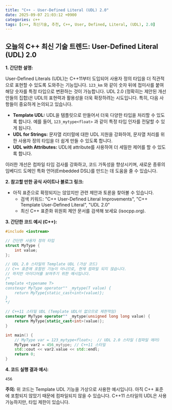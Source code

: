 ```yaml
---
title: "C++ - User-Defined Literal (UDL) 2.0"
date: 2025-09-07 21:03:12 +0900
categories: c++
tags: [c++, 최신기술, 추천, C++, User, Defined, Literal, (UDL), 2.0]
---
```


## 오늘의 C++ 최신 기술 트렌드: **User-Defined Literal (UDL) 2.0**

**1. 간단한 설명:**

User-Defined Literals (UDL)는 C++11부터 도입되어 사용자 정의 타입을 더 직관적으로 표현할 수 있도록 도와주는 기능입니다.  `123_km` 와 같이 숫자 뒤에 접미사를 붙여 해당 숫자를 특정 타입으로 변환하는 것이 가능합니다.  UDL 2.0 (정확히는 제안된 개선안들의 집합)은 UDL의 표현력과 활용성을 더욱 확장하려는 시도입니다.  특히, 다음 사항들이 중요하게 논의되고 있습니다.

*   **Template UDL:** UDL을 템플릿으로 만들어서 더욱 다양한 타입을 처리할 수 있도록 합니다. 예를 들어, `123_mytype<float>` 과 같이 특정 타입 인자를 전달할 수 있게 됩니다.
*   **UDL for Strings:** 문자열 리터럴에 대한 UDL 지원을 강화하여, 문자열 처리를 위한 사용자 정의 타입을 더 쉽게 만들 수 있도록 합니다.
*   **UDL with Attributes:**  UDL에 attribute를 사용하여 더 세밀한 제어를 할 수 있도록 합니다.

이러한 개선은 컴파일 타임 검사를 강화하고, 코드 가독성을 향상시키며, 새로운 종류의 임베디드 도메인 특화 언어(Embedded DSL)를 만드는 데 도움을 줄 수 있습니다.

**2. 참고할 만한 공식 사이트나 블로그 링크:**

*   아직 표준으로 확정되지는 않았지만 관련 제안과 토론을 찾아볼 수 있습니다.
    *   검색 키워드: "C++ User-Defined Literal Improvements", "C++ Template User-Defined Literal", "UDL 2.0"
    *   최신 C++ 표준화 위원회 제안 문서를 검색해 보세요 (isocpp.org).

**3. 간단한 코드 예시 (C++):**

```cpp
#include <iostream>

// 간단한 사용자 정의 타입
struct MyType {
    int value;
};

// UDL 2.0 스타일의 Template UDL (가상 코드)
// C++ 표준에 포함된 기능이 아니므로, 현재 컴파일 되지 않습니다.
// 하지만 아이디어를 보여주기 위한 예시입니다.
/*
template <typename T>
constexpr MyType operator"" _mytype(T value) {
    return MyType{static_cast<int>(value)};
}
*/

// C++11 스타일 UDL (Template UDL이 없으므로 제한적임)
constexpr MyType operator"" _mytype(unsigned long long value) {
    return MyType{static_cast<int>(value)};
}

int main() {
    // MyType var = 123_mytype<float>;  // UDL 2.0 스타일 (컴파일 에러)
    MyType var2 = 456_mytype; // C++11 스타일
    std::cout << var2.value << std::endl;
    return 0;
}
```

**4. 코드 실행 결과 예시:**

```
456
```

**주의:** 위 코드는 Template UDL 기능을 가상으로 사용한 예시입니다. 아직 C++ 표준에 포함되지 않았기 때문에 컴파일되지 않을 수 있습니다. C++11 스타일의 UDL은 사용 가능하지만, 타입 제한이 있습니다.

